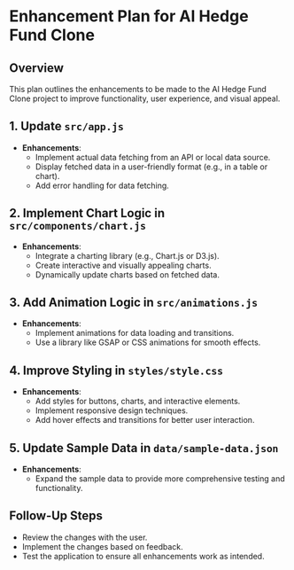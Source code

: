 # Enhancement Plan for AI Hedge Fund Clone

## Overview
This plan outlines the enhancements to be made to the AI Hedge Fund Clone project to improve functionality, user experience, and visual appeal.

## 1. Update `src/app.js`
- **Enhancements**:
  - Implement actual data fetching from an API or local data source.
  - Display fetched data in a user-friendly format (e.g., in a table or chart).
  - Add error handling for data fetching.

## 2. Implement Chart Logic in `src/components/chart.js`
- **Enhancements**:
  - Integrate a charting library (e.g., Chart.js or D3.js).
  - Create interactive and visually appealing charts.
  - Dynamically update charts based on fetched data.

## 3. Add Animation Logic in `src/animations.js`
- **Enhancements**:
  - Implement animations for data loading and transitions.
  - Use a library like GSAP or CSS animations for smooth effects.

## 4. Improve Styling in `styles/style.css`
- **Enhancements**:
  - Add styles for buttons, charts, and interactive elements.
  - Implement responsive design techniques.
  - Add hover effects and transitions for better user interaction.

## 5. Update Sample Data in `data/sample-data.json`
- **Enhancements**:
  - Expand the sample data to provide more comprehensive testing and functionality.

## Follow-Up Steps
- Review the changes with the user.
- Implement the changes based on feedback.
- Test the application to ensure all enhancements work as intended.
